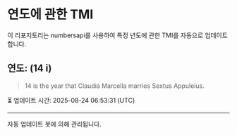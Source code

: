 
# 연도에 관한 TMI

이 리포지토리는 numbersapi를 사용하여 특정 년도에 관한 TMI를 자동으로 업데이트합니다.

## 연도: (14 i)
> 14 is the year that Claudia Marcella marries Sextus Appuleius.

⏳ 업데이트 시간: 2025-08-24 06:53:31 (UTC)

---
자동 업데이트 봇에 의해 관리됩니다.
